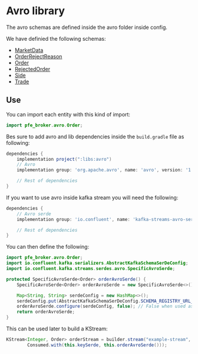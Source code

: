 # Avro library

The avro schemas are defined inside the avro folder inside config.

We have definied the following schemas:

- [MarketData](../../config/avro/market-data.avsc)
- [OrderRejectReason](../../config/avro/order-rejected-reason.avsc)
- [Order](../../config/avro/order.avsc)
- [RejectedOrder](../../config/avro/rejected-order.avsc)
- [Side](../../config/avro/side.avsc)
- [Trade](../../config/avro/trade.avsc)


## Use

You can import each entity with this kind of import:

```java
import pfe_broker.avro.Order;
```

Bes sure to add avro and lib dependencies inside the `build.gradle` file as following:

```groovy
dependencies {
    implementation project(":libs:avro")
    // Avro
    implementation group: 'org.apache.avro', name: 'avro', version: '1.11.1'

    // Rest of dependencies
}
```

If you want to use avro inside kafka stream you will need the following:

```groovy
dependencies {
    // Avro serde
    implementation group: 'io.confluent', name: 'kafka-streams-avro-serde', version: '7.5.1'

    // Rest of dependencies
}
```

You can then define the following:

```java
import pfe_broker.avro.Order;
import io.confluent.kafka.serializers.AbstractKafkaSchemaSerDeConfig;
import io.confluent.kafka.streams.serdes.avro.SpecificAvroSerde;
```

```java
protected SpecificAvroSerde<Order> orderAvroSerde() {
    SpecificAvroSerde<Order> orderAvroSerde = new SpecificAvroSerde<>();

    Map<String, String> serdeConfig = new HashMap<>();
    serdeConfig.put(AbstractKafkaSchemaSerDeConfig.SCHEMA_REGISTRY_URL_CONFIG, BasicConfig.SCHEMA_REGISTRY_URL);
    orderAvroSerde.configure(serdeConfig, false); // False when used as a value, true otherwise
    return orderAvroSerde;
}
```

This can be used later to build a KStream:

```java
KStream<Integer, Order> orderStream = builder.stream("example-stream",
        Consumed.with(this.keySerde, this.orderAvroSerde()));
```
